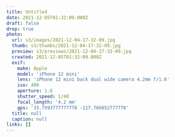 ```yaml
---
title: Untitled
date: 2021-12-05T01:32:09.000Z
draft: false
drop: true
photo:
  url: s3/images/2021-12-04-17-32-09.jpg
  thumb: s3/thumbs/2021-12-04-17-32-09.jpg
  preview: s3/previews/2021-12-04-17-32-09.jpg
  created: 2021-12-05T01:32:09.000Z
  exif:
    make: Apple
    model: 'iPhone 12 mini'
    lens: 'iPhone 12 mini back dual wide camera 4.2mm f/1.6'
    iso: 400
    aperture: 1.6
    shutter_speed: 1/40
    focal_length: '4.2 mm'
    gps: '33.7593777777778 -117.766852777778'
  title: null
  caption: null
links: []
---
```

